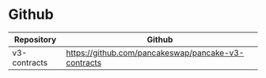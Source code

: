 # Github

| Repository   | Github                                                |
| ------------ | ----------------------------------------------------- |
| v3-contracts | <https://github.com/pancakeswap/pancake-v3-contracts> |

